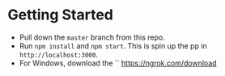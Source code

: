 # Getting Started

- Pull down the `master` branch from this repo.
- Run `npm install` and `npm start`. This is spin up the pp in `http://localhost:3000`.
- For Windows, download the ``  https://ngrok.com/download
